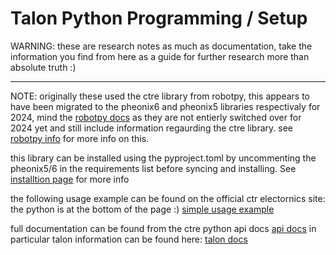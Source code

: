 # Talon Python Programming / Setup

WARNING: these are research notes as much as documentation,
take the information you find from here as a guide for further research
more than absolute truth :)

---

NOTE: originally these used the ctre library from robotpy, this appears to have
been migrated to the pheonix6 and pheonix5 libraries respectivaly for 2024, mind the
[robotpy docs](https://robotpy.readthedocs.io/en/stable/) as they are not entierly switched
over for 2024 yet and still include information regaurding the ctre library.
see [robotpy info](https://robotpy.github.io/) for more info on this.

this library can be installed using the pyproject.toml by uncommenting the pheonix5/6 in the
requirements list before syncing and installing. See [installtion page](../README.md) for more info

the following usage example can be found on the official ctr electornics site: the python is at the bottom of the page :)
[simple usage example](https://v6.docs.ctr-electronics.com/en/stable/docs/api-reference/api-usage/api-overview.html#python-imports)

full documentation can be found from the ctre python api docs
[api docs](https://api.ctr-electronics.com/phoenix6/release/python/)
in particular talon information can be found here:
[talon docs](https://api.ctr-electronics.com/phoenix6/release/python/autoapi/phoenix6/hardware/core/core_talon_fx/index.html#phoenix6.hardware.core.core_talon_fx.CoreTalonFX)
